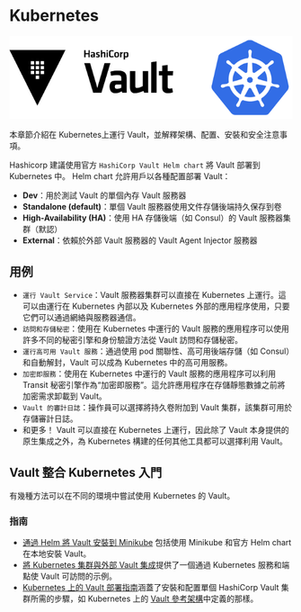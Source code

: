# Kubernetes

![](./assets/vault-kubernetes.png)

本章節介紹在 Kubernetes上運行 Vault，並解釋架構、配置、安裝和安全注意事項。

Hashicorp 建議使用官方 `HashiCorp Vault Helm chart` 將 Vault 部署到 Kubernetes 中。 Helm chart 允許用戶以各種配置部署 Vault：

- **Dev**：用於測試 Vault 的單個內存 Vault 服務器
- **Standalone (default)**：單個 Vault 服務器使用文件存儲後端持久保存到卷
- **High-Availability (HA)**：使用 HA 存儲後端（如 Consul）的 Vault 服務器集群（默認）
- **External**：依賴於外部 Vault 服務器的 Vault Agent Injector 服務器

## 用例

- `運行 Vault Service`：Vault 服務器集群可以直接在 Kubernetes 上運行。這可以由運行在 Kubernetes 內部以及 Kubernetes 外部的應用程序使用，只要它們可以通過網絡與服務器通信。
- `訪問和存儲秘密`：使用在 Kubernetes 中運行的 Vault 服務的應用程序可以使用許多不同的秘密引擎和身份驗證方法從 Vault 訪問和存儲秘密。
- `運行高可用 Vault 服務`：通過使用 pod 關聯性、高可用後端存儲（如 Consul）和自動解封，Vault 可以成為 Kubernetes 中的高可用服務。
- `加密即服務`：使用在 Kubernetes 中運行的 Vault 服務的應用程序可以利用 Transit 秘密引擎作為“加密即服務”。這允許應用程序在存儲靜態數據之前將加密需求卸載到 Vault。
- `Vault 的審計日誌`：操作員可以選擇將持久卷附加到 Vault 集群，該集群可用於存儲審計日誌。
- 和更多！ Vault 可以直接在 Kubernetes 上運行，因此除了 Vault 本身提供的原生集成之外，為 Kubernetes 構建的任何其他工具都可以選擇利用 Vault。

## Vault 整合 Kubernetes 入門

有幾種方法可以在不同的環境中嘗試使用 Kubernetes 的 Vault。

### 指南

- [通過 Helm 將 Vault 安裝到 Minikube](https://learn.hashicorp.com/tutorials/vault/kubernetes-minikube?in=vault/kubernetes) 包括使用 Minikube 和官方 Helm chart在本地安裝 Vault。
- [將 Kubernetes 集群與外部 Vault 集成](https://learn.hashicorp.com/tutorials/vault/kubernetes-external-vault?in=vault/kubernetes)提供了一個通過 Kubernetes 服務和端點使 Vault 可訪問的示例。
- [Kubernetes 上的 Vault 部署指南](https://learn.hashicorp.com/tutorials/vault/kubernetes-raft-deployment-guide?in=vault/kubernetes)涵蓋了安裝和配置單個 HashiCorp Vault 集群所需的步驟，如 Kubernetes 上的 [Vault 參考架構](https://learn.hashicorp.com/tutorials/vault/kubernetes-reference-architecture?in=vault/kubernetes)中定義的那樣。
